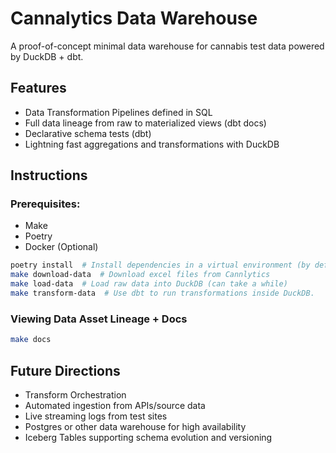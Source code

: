 # Cannalytics Data Warehouse
A proof-of-concept minimal data warehouse for cannabis test data powered by DuckDB + dbt.

## Features
- Data Transformation Pipelines defined in SQL
- Full data lineage from raw to materialized views (dbt docs)
- Declarative schema tests (dbt)
- Lightning fast aggregations and transformations with DuckDB

## Instructions
### Prerequisites:
- Make
- Poetry
- Docker (Optional)

```bash
poetry install  # Install dependencies in a virtual environment (by default Poetry config)
make download-data  # Download excel files from Cannlytics
make load-data  # Load raw data into DuckDB (can take a while)
make transform-data  # Use dbt to run transformations inside DuckDB.
```

### Viewing Data Asset Lineage + Docs
```bash
make docs
```


## Future Directions
- Transform Orchestration
- Automated ingestion from APIs/source data
- Live streaming logs from test sites
- Postgres or other data warehouse for high availability
- Iceberg Tables supporting schema evolution and versioning